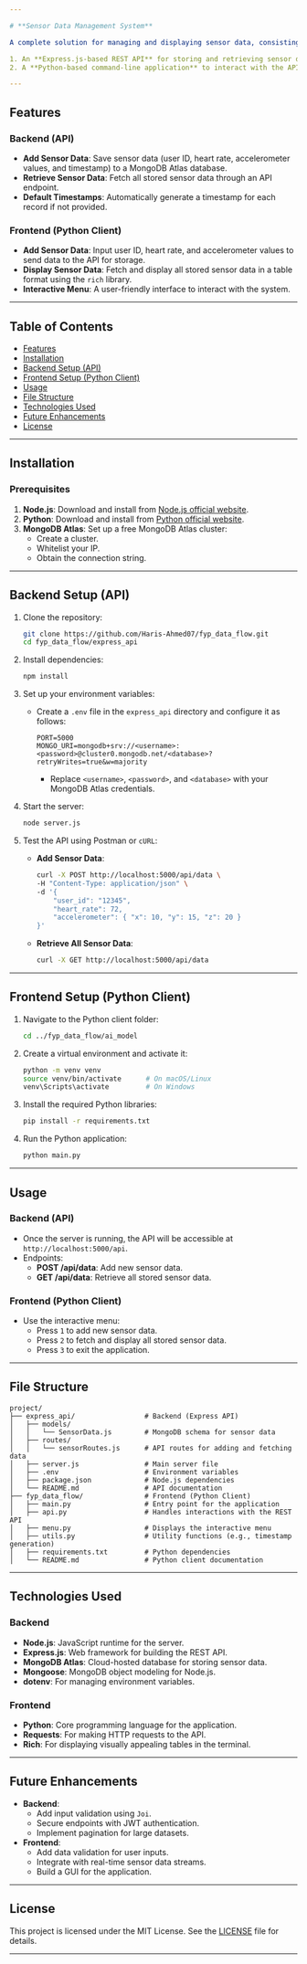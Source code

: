 ```yaml
---

# **Sensor Data Management System**

A complete solution for managing and displaying sensor data, consisting of:

1. An **Express.js-based REST API** for storing and retrieving sensor data.
2. A **Python-based command-line application** to interact with the API, allowing users to add and view data in a visually appealing format.

---
```


## **Features**

### **Backend (API)**
- **Add Sensor Data**: Save sensor data (user ID, heart rate, accelerometer values, and timestamp) to a MongoDB Atlas database.
- **Retrieve Sensor Data**: Fetch all stored sensor data through an API endpoint.
- **Default Timestamps**: Automatically generate a timestamp for each record if not provided.

### **Frontend (Python Client)**
- **Add Sensor Data**: Input user ID, heart rate, and accelerometer values to send data to the API for storage.
- **Display Sensor Data**: Fetch and display all stored sensor data in a table format using the `rich` library.
- **Interactive Menu**: A user-friendly interface to interact with the system.

---

## **Table of Contents**
- [Features](#features)
- [Installation](#installation)
- [Backend Setup (API)](#backend-setup-api)
- [Frontend Setup (Python Client)](#frontend-setup-python-client)
- [Usage](#usage)
- [File Structure](#file-structure)
- [Technologies Used](#technologies-used)
- [Future Enhancements](#future-enhancements)
- [License](#license)

---

## **Installation**

### **Prerequisites**
1. **Node.js**: Download and install from [Node.js official website](https://nodejs.org/).
2. **Python**: Download and install from [Python official website](https://www.python.org/).
3. **MongoDB Atlas**: Set up a free MongoDB Atlas cluster:
   - Create a cluster.
   - Whitelist your IP.
   - Obtain the connection string.

---

## **Backend Setup (API)**

1. Clone the repository:
   ```bash
   git clone https://github.com/Haris-Ahmed07/fyp_data_flow.git
   cd fyp_data_flow/express_api
   ```

2. Install dependencies:
   ```bash
   npm install
   ```

3. Set up your environment variables:
   - Create a `.env` file in the `express_api` directory and configure it as follows:
     ```plaintext
     PORT=5000
     MONGO_URI=mongodb+srv://<username>:<password>@cluster0.mongodb.net/<database>?retryWrites=true&w=majority
     ```
     - Replace `<username>`, `<password>`, and `<database>` with your MongoDB Atlas credentials.

4. Start the server:
   ```bash
   node server.js
   ```

5. Test the API using Postman or `cURL`:
   - **Add Sensor Data**:
     ```bash
     curl -X POST http://localhost:5000/api/data \
     -H "Content-Type: application/json" \
     -d '{
         "user_id": "12345",
         "heart_rate": 72,
         "accelerometer": { "x": 10, "y": 15, "z": 20 }
     }'
     ```
   - **Retrieve All Sensor Data**:
     ```bash
     curl -X GET http://localhost:5000/api/data
     ```

---

## **Frontend Setup (Python Client)**

1. Navigate to the Python client folder:
   ```bash
   cd ../fyp_data_flow/ai_model
   ```

2. Create a virtual environment and activate it:
   ```bash
   python -m venv venv
   source venv/bin/activate      # On macOS/Linux
   venv\Scripts\activate         # On Windows
   ```

3. Install the required Python libraries:
   ```bash
   pip install -r requirements.txt
   ```

4. Run the Python application:
   ```bash
   python main.py
   ```

---

## **Usage**

### **Backend (API)**
- Once the server is running, the API will be accessible at `http://localhost:5000/api`.
- Endpoints:
  - **POST /api/data**: Add new sensor data.
  - **GET /api/data**: Retrieve all stored sensor data.

### **Frontend (Python Client)**
- Use the interactive menu:
  - Press `1` to add new sensor data.
  - Press `2` to fetch and display all stored sensor data.
  - Press `3` to exit the application.

---

## **File Structure**

```
project/
├── express_api/                 # Backend (Express API)
│   ├── models/
│   │   └── SensorData.js        # MongoDB schema for sensor data
│   ├── routes/
│   │   └── sensorRoutes.js      # API routes for adding and fetching data
│   ├── server.js                # Main server file
│   ├── .env                     # Environment variables
│   ├── package.json             # Node.js dependencies
│   └── README.md                # API documentation
├── fyp_data_flow/               # Frontend (Python Client)
│   ├── main.py                  # Entry point for the application
│   ├── api.py                   # Handles interactions with the REST API
│   ├── menu.py                  # Displays the interactive menu
│   ├── utils.py                 # Utility functions (e.g., timestamp generation)
│   ├── requirements.txt         # Python dependencies
│   └── README.md                # Python client documentation
```

---

## **Technologies Used**

### **Backend**
- **Node.js**: JavaScript runtime for the server.
- **Express.js**: Web framework for building the REST API.
- **MongoDB Atlas**: Cloud-hosted database for storing sensor data.
- **Mongoose**: MongoDB object modeling for Node.js.
- **dotenv**: For managing environment variables.

### **Frontend**
- **Python**: Core programming language for the application.
- **Requests**: For making HTTP requests to the API.
- **Rich**: For displaying visually appealing tables in the terminal.

---

## **Future Enhancements**
- **Backend**:
  - Add input validation using `Joi`.
  - Secure endpoints with JWT authentication.
  - Implement pagination for large datasets.
- **Frontend**:
  - Add data validation for user inputs.
  - Integrate with real-time sensor data streams.
  - Build a GUI for the application.

---

## **License**

This project is licensed under the MIT License. See the [LICENSE](LICENSE) file for details.

---
